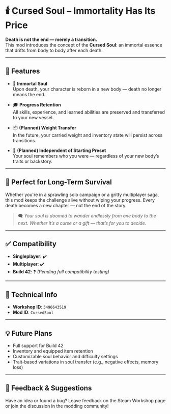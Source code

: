 # 🕯️ Cursed Soul – Immortality Has Its Price

**Death is not the end — merely a transition.**  
This mod introduces the concept of the **Cursed Soul**: an immortal essence that drifts from body to body after each death.

---

## 🧬 Features

- 🔁 **Immortal Soul**  
  Upon death, your character is reborn in a new body — death no longer means the end.

- 🎓 **Progress Retention**  
  All skills, experience, and learned abilities are preserved and transferred to your new vessel.

- 📦 **(Planned) Weight Transfer**  
  In the future, your carried weight and inventory state will persist across transitions.

- 🧠 **(Planned) Independent of Starting Preset**  
  Your soul remembers who you were — regardless of your new body’s traits or backstory.

---

## 🧭 Perfect for Long-Term Survival

Whether you're in a sprawling solo campaign or a gritty multiplayer saga, this mod keeps the challenge alive without wiping your progress. Every death becomes a new chapter — not the end of the story.

> 🗨️ *Your soul is doomed to wander endlessly from one body to the next. Whether it’s a curse or a gift — that’s for you to decide.*

---

## ✅ Compatibility

- **Singleplayer**: ✔️  
- **Multiplayer**: ✔️  
- **Build 42**: ❓ *(Pending full compatibility testing)*

---

## 🔧 Technical Info

- **Workshop ID**: `3496643519`  
- **Mod ID**: `CursedSoul`

---

## 💡 Future Plans

- Full support for Build 42  
- Inventory and equipped item retention  
- Customizable soul behavior and difficulty settings  
- Trait-based variations in soul transfer (e.g., negative effects, memory loss)

---

## 📩 Feedback & Suggestions

Have an idea or found a bug? Leave feedback on the Steam Workshop page or join the discussion in the modding community!
